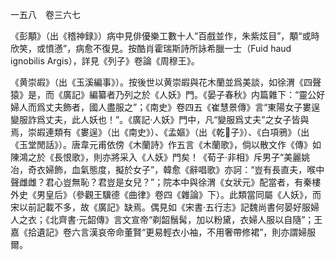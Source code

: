 一五八　卷三六七

《彭顒》（出《稽神録》）病中見俳優樂工數十人“百戲並作，朱紫炫目”，顒“或時欣笑，或憤懣”，病愈不復見。按酷肖霍瑞斯詩所詠希臘一士（Fuid haud ignobilis Argis），詳見《列子》卷論《周穆王》。

《黄崇嘏》（出《玉溪編事》）。按後世以黄崇嘏與花木蘭並爲美談，如徐渭《四聲猿》是，而《廣記》編纂者乃列之於《人妖》門。《晏子春秋》内篇雜下：“靈公好婦人而爲丈夫飾者，國人盡服之”；《南史》卷四五《崔慧景傳》言“東陽女子婁逞變服詐爲丈夫，此人妖也！”。《廣記·人妖》門中，凡“變服爲丈夫”之女子皆與焉，崇嘏連類有《婁逞》（出《南史》）、《孟嫗》（出《乾𦠆子》）、《白項鴉》（出《玉堂閒話》）。唐韋元甫依傍《木蘭詩》作五言《木蘭歌》，倘以散文作《傳》如陳鴻之於《長恨歌》，則亦將采入《人妖》門矣！《荀子·非相》斥男子“美麗姚冶，奇衣婦飾，血氣態度，擬於女子”，韓愈《辭唱歌》亦訶：“豈有長直夫，喉中聲雌雌？君心豈無恥？君豈是女兒？”；院本中與徐渭《女狀元》配當者，有秦樓外史《男皇后》（參觀王驥德《曲律》卷四《雜論》下）。此類當同屬《人妖》，而宋以前記載不多，故《廣記》缺焉。偶見如《宋書·五行志》記魏尚書何晏好服婦人之衣；《北齊書·元韶傳》言文宣帝“剃韶鬚髯，加以粉黛，衣婦人服以自隨”；王嘉《拾遺記》卷六言漢哀帝命董賢“更易輕衣小袖，不用奢帶修裙”，則亦謂婦服爾。